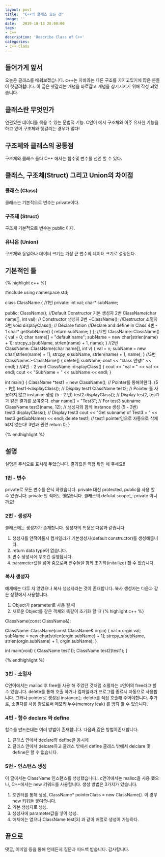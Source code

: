```yaml
---
layout: post
title:  "C++의 클래스 모든 것"
image: ''
date:   2019-10-13 20:00:00
tags:
- C++
description: 'Describe Class of C++'
categories:
- C++ Class
---
```


## 들어가게 앞서
오늘은 클래스를 배워보겠습니다.
c++는 자바와는 다른 구조를 가지고있기에 많은 분들이 헷갈려합니다. 이 글은 헷갈리는 개념을 바로잡고 개념을 상기시키기 위해 작성 되었습니다.

## 클래스란 무엇인가
연관있는 데이터를 묶을 수 있는 문법적 기능. C언어 에서 구조체와 아주 유사한 기능을 하고 있어 구조체와 헷갈리는 경우가 많다!

## 구조체와 클래스의 공통점
구조체와 클래스 둘다 C++ 에서는 함수및 변수를 선언 할 수 있다.

## 클래스, 구조체(Struct) 그리고 Union의 차이점
### 클래스 (Class)
클래스는 기본적으로 변수는 private이다.
### 구조체 (Struct)
구조체 기본적으로 변수는 public 이다.
### 유니온 (Union)
구조체와 동일하나 데이터 크기는 가장 큰 변수의 데이터 크기로 설정된다.

## 기본적인 틀
{% highlight c++ %}

#include <iostream>
using namespace std;

class ClassName
{
    //1번
private:
	int val;
	char* subName;

public:
	ClassName(); //Default Constructor 기본 생성자 2번
	ClassName(char name[], int val); // Constructor 생성자 2번
	~ClassName(); //Destructor 소멸자 3번
	void displayClass(); // Declare fution
	//Declare and define in Class 4번 - 1
	char* getSubName() {
		return subName;
	}
};
//2번
ClassName::ClassName() {
	val = 0;
	char name[] = "default name";
	subName = new char[strlen(name) + 1];
	strcpy_s(subName, strlen(name) + 1, name);
}
//2번
ClassName::ClassName(char name[], int v) {
	val = v;
	subName = new char[strlen(name) + 1];
	strcpy_s(subName, strlen(name) + 1, name);
}
//3번
ClassName::~ClassName() {
	delete[] subName;
	cout << "class 안녕!" << endl;
}
//4번 - 2
void ClassName::displayClass() {
	cout << "val = " << val << endl;
	cout << "SubName = " << subName << endl;
}

int main()
{
	ClassName *test1 = new ClassName(); // Pointer를 통해야한다. (5 - 1번)
	test1->displayClass(); // Display test1
	ClassName test2; // Pointer 를 사용하지 않고 instance 생성 (5 - 2 번)
	test2.displayClass(); // Display test2, test1 과 같은 결과를 보여준다.
	char name[] = "Test3"; // For test3 subname
	ClassName test3(name, 12); // 생성자와 함께 instance 생성 (5 - 3번)
	test3.displayClass(); // Display test3
	cout << "Get subname of Test3 = " << test3.getSubName() << endl;
	delete test1; // test1 pointer임으로 자동으로 삭제되지 않는다! 3번과 관련
	return 0;
}

{% endhighlight %}

## 설명
설명은 주석으로 표시해 두었습니다. 결과값은 직접 확인 해 주세요!!

### 1번 - 변수
private로 모든 변수를 은닉 하였습니다. private 대신 protected, public을 사용 할 수 있습니다. private 안 적어도 괜찮습니다. 클래스의 defulat scope는 private 이니까요!

### 2번 - 생성자
클래스에는 생성자가 존재합니다. 생성자의 특징은 다음과 같습니다.
1. 생성자를 안적어둘시 컴파일러가 기본생성자(default constructor)를 생성해줍니다.
2. return data type이 없습니다.
3. 변수 생성시에 무조건 실행됩니다.
4. parameter값을 넣어 줌으로써 변수들을 함께 초기화(initailize) 할 수 있습니다.

### 복사 생성자
예제에는 다루 지 않았으나 복사 생성자라는 것이 존재합니다.
복사 생성자는 다음과 같은 상황에서 사용합니다.
1. Object가 parameter로 사용 될 때
2. 새로운 Object를 같은 객체와 똑같이 초기화 할 때
{% highlight c++ %}

ClassName(const ClassName&);

ClassName::ClassName(const ClassName& orgin)
{
    val = orgin.val;
    subName = new char[strlen(orgin.subName) + 1];
	strcpy_s(subName, strlen(orgin.subName) + 1, orgin.subName);
}

int main(void)
{
    ClassName test1();
    ClassName test2(test1);
}

{% endhighlight %}

### 3번 - 소멸자
C언어에서는 malloc 후 free를 사용 해 주었던 것처럼 소멸자는 c언어의 free라고 할 수 있습니다. delete를 통해 호출 하거나 컴파일러가 프로그램 종료시 자동으로 사용합니다. 그러나 pointer로 생성된 instance는 delete를 직접 호출해 주어야합니다.
추가로, 소멸자를 사용 함으로써 메모리 누수(memory leak) 를 방지 할 수 있습니다.

### 4번 - 함수 declare 와 define
함수를 만드는데는 여러 방법이 존재합니다. 다음과 같은 방법이존재합니다.
1. 클래스 안에서 declare와 define을 동시에
2. 클래스 안에서 delcare하고 클래스 밖에서 define
클래스 밖에서 delclare 및 define은 할 수 없습니다.

### 5번 - 인스턴스 생성
이 글에서는 ClassName 인스턴스를 생성했습니다.. c언어에서는 malloc을 사용 했으나, C++에서는 new 키워드를 사용합니다.
생성 방법은 3가지가 있습니다.
1. 포인터를 통해 생성, ClassName* pointerClass = new ClassName(). 이 경우 new 키워들 붙여줍니다.
2. 기본 생성자로 생성.
3. 생성자에 parameter값을 넣어 생성.
4. 예제에는 없으나 ClassName test[3] 과 같이 배열로 생성이 가능하다.

## 끝으로
댓글, 이메일 등을 통해 언제든지 질문과 피드백 받습니다. 감사합니다.